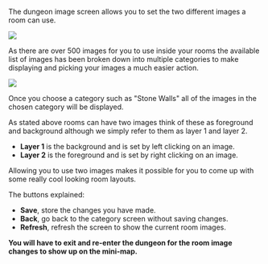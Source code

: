 ---
---
The dungeon image screen allows you to set the two different images a room can use.

![](http://www.forlornonline.com/images/dungeonimage1.jpg)

As there are over 500 images for you to use inside your rooms the available list of images has been broken down into multiple categories to make displaying and picking your images a much easier action.

![](http://www.forlornonline.com/images/dungeonimage2.jpg)

Once you choose a category such as "Stone Walls" all of the images in the chosen category will be displayed.

As stated above rooms can have two images think of these as foreground and background although we simply refer to them as layer 1 and layer 2.

*   **Layer 1** is the background and is set by left clicking on an image.
*   **Layer 2** is the foreground and is set by right clicking on an image.

Allowing you to use two images makes it possible for you to come up with some really cool looking room layouts.

The buttons explained:

*   **Save**, store the changes you have made.
*   **Back**, go back to the category screen without saving changes.
*   **Refresh**, refresh the screen to show the current room images.

**You will have to exit and re-enter the dungeon for the room image changes to show up on the mini-map.**